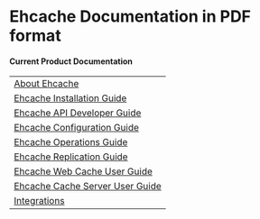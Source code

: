 ---
---

# Ehcache Documentation in PDF format

#### Current Product Documentation

| |
|:----|
|<a href="/generated/2.9.0/pdf/About_Ehcache.pdf" target="_blank">About Ehcache</a>|
|<a href="/generated/2.9.0/pdf/Ehcache_Installation_Guide.pdf" target="_blank">Ehcache Installation Guide</a>|
|<a href="/generated/2.9.0/pdf/Ehcache_API_Developer_Guide.pdf" target="_blank">Ehcache API Developer Guide</a>|
|<a href="/generated/2.9.0/pdf/Ehcache_Configuration_Guide.pdf" target="_blank">Ehcache Configuration Guide</a>|
|<a href="/generated/2.9.0/pdf/Ehcache_Operations_Guide.pdf" target="_blank">Ehcache Operations Guide</a>|
|<a href="/generated/2.9.0/pdf/Ehcache_Replication_Guide.pdf" target="_blank">Ehcache Replication Guide</a>|
|<a href="/generated/2.9.0/pdf/Ehcache_Web_Cache_User_Guide.pdf" target="_blank">Ehcache Web Cache User Guide</a>|
|<a href="/generated/2.9.0/pdf/Ehcache_Cache_Server_User_Guide.pdf" target="_blank">Ehcache Cache Server User Guide</a>|
|<a href="/generated/2.9.0/pdf/Integrations.pdf" target="_blank">Integrations</a>|
